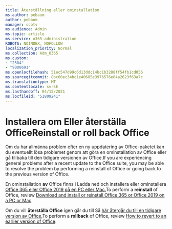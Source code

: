 ```yaml
---
title: Återställning eller ominstallation
ms.author: pebaum
author: pebaum
manager: scotv
ms.audience: Admin
ms.topic: article
ms.service: o365-administration
ROBOTS: NOINDEX, NOFOLLOW
localization_priority: Normal
ms.collection: Adm_O365
ms.custom:
- "2584"
- "9000691"
ms.openlocfilehash: 51ec547d99c6d13ddc14bc1b3288ff54fb1cd056
ms.sourcegitcommit: 8bc60ec34bc1e40685e3976576e04a2623f63a7c
ms.translationtype: MT
ms.contentlocale: sv-SE
ms.lasthandoff: 04/15/2021
ms.locfileid: "51809241"
---
```

# <a name="reinstall-or-roll-back-office"></a><span data-ttu-id="d61b4-102">Installera om Eller återställa Office</span><span class="sxs-lookup"><span data-stu-id="d61b4-102">Reinstall or roll back Office</span></span>

<span data-ttu-id="d61b4-103">Om du har allmänna problem efter en ny uppdatering av Office-paketet kan du eventuellt lösa problemet genom att göra en ominstallation av Office eller gå tillbaka till den tidigare versionen av Office.</span><span class="sxs-lookup"><span data-stu-id="d61b4-103">If you are experiencing general problems after a recent update to the Office suite, you may be able to resolve the problem by performing a reinstall of Office or going back to the previous version of Office.</span></span>

<span data-ttu-id="d61b4-104">En ominstallation **av** Office finns i Ladda ned och installera eller ominstallera [Office 365 eller Office 2019 på en PC eller Mac.](https://support.office.com/article/download-and-install-or-reinstall-office-365-or-office-2019-on-a-pc-or-mac-4414eaaf-0478-48be-9c42-23adc4716658)</span><span class="sxs-lookup"><span data-stu-id="d61b4-104">To perform a **reinstall** of Office, review [Download and install or reinstall Office 365 or Office 2019 on a PC or Mac](https://support.office.com/article/download-and-install-or-reinstall-office-365-or-office-2019-on-a-pc-or-mac-4414eaaf-0478-48be-9c42-23adc4716658).</span></span>

<span data-ttu-id="d61b4-105">Om du vill **återställa Office** igen går du till Så [här återgår du till en tidigare version av Office.](https://support.microsoft.com/help/2770432/how-to-revert-to-an-earlier-version-of-office-2013-or-office-2016-clic)</span><span class="sxs-lookup"><span data-stu-id="d61b4-105">To perform a **rollback** of Office, review [How to revert to an earlier version of Office](https://support.microsoft.com/help/2770432/how-to-revert-to-an-earlier-version-of-office-2013-or-office-2016-clic).</span></span>
